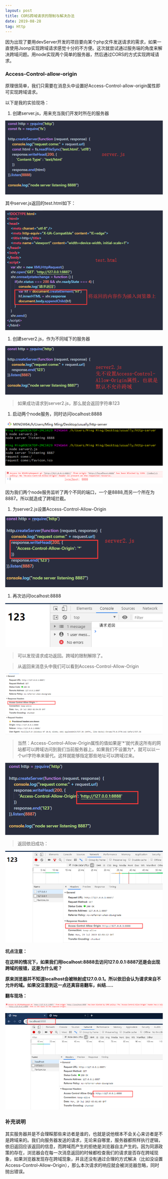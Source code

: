 ```yaml
---
layout: post
title: CORS跨域请求的限制与解决办法
date: 2019-08-28
tag: Http
---
```


因为出现了要用devServer开发的项目要向某个php文件发送请求的需求，如果一直使用Jsonp实现跨域请求感觉十分的不方便。这次就尝试通过服务端的角度来解决跨域问题。用node实现两个简单的服务器，然后通过CORS的方式实现跨域请求。

### Access-Control-allow-origin

原理很简单，我们只需要在消息头中设置好Access-Control-allow-origin属性即可实现跨域请求。

以下是我的实验现场：

1.  创建server.js，用来充当我们开发时所在的服务器

![](/images/posts/2019-08-28-http-simpleCors/38657aca956a1b9a4801a9b4c6ad5969.png)

其中server.js返回的test.html如下：

![](/images/posts/2019-08-28-http-simpleCors/8f3621f685173dc0c6086e6e458276de.png)

1.  创建server2.js，作为不同域下的服务器

![](/images/posts/2019-08-28-http-simpleCors/4ed8267c1bce32cfed19b36eff43febf.png)

>   如果成功请求到server2.js，那么就会返回字符串123

1.  启动两个node服务，同时访问localhost:8888

![](/images/posts/2019-08-28-http-simpleCors/10bac5c0e23d96046fd5fa4392066ff1.png)

![](/images/posts/2019-08-28-http-simpleCors/46e60cfffeea744811a2b1b37a98b68d.png)

因为我们两个node服务监听了两个不同的端口，一个是8888,而另一个所在为8887。所以就造成了跨域拦截。

1.  为server2.js设置Access-Control-Allow-Origin

![](/images/posts/2019-08-28-http-simpleCors/61ef6a55679c9f4b735decf4cd8d3026.png)

1.  再次访问localhost:8888

![](/images/posts/2019-08-28-http-simpleCors/cde5ecb5eb3d4bd333ba558981d68f4c.png)

>   可以发现请求成功返回。跨域的限制解除了。

>   从返回来消息头中我们可以看到Access-Control-Allow-Origin

![](/images/posts/2019-08-28-http-simpleCors/2f77b492c8c68fdf14bf3daff493759a.png)

>   当然：Access-Control-Allow-Origin属性的值如果是’\*’就代表这所有的网站都可以跨域访问到我们当前服务器上。如果我们不设置为\*，就可以以一个url字符串来替代。这样就能够指定那些地址可以跨域过来。

![](/images/posts/2019-08-28-http-simpleCors/960150da414deb28c3595db2b072167d.png)

>   返回依旧成功：

![](/images/posts/2019-08-28-http-simpleCors/84b0817aa9076635524ff792e48ba70d.png)

**坑点注意：**

**在这样的情况下，如果我们用localhost:8888去访问127.0.0.1:8887还是会出现跨域的报错，这是为什么呢？**

**原来浏览器并不知道localhost会被映射成127.0.0.1。所以依旧会认为请求来自不允许的域。如果没注意到这一点还真容易翻车，纠结.....**

**翻车现场：**

![](/images/posts/2019-08-28-http-simpleCors/c8ba4978ed24da7ae8b37bd38b7509ed.png)

![](/images/posts/2019-08-28-http-simpleCors/aa462ce2897a03f160086b90cc675be1.png)

### 补充说明

其实服务器并是不会理睬那些来访者是谁的，也就是说他根本不会关心来访者是不是跨域来的。我们向服务器发送的请求，无论来自哪里，服务器都照样执行逻辑，依旧返回应该返回的信息，而跨域而产生的拒绝是浏览器自主产生的。因为同源政策的存在，浏览器会在每一次消息返回的时候都检查我们的请求是否存在跨域现象，如果浏览器发现存在跨域现象，并且还没有通过合理的方式解决（比如没设置Access-Control-Allow-Origin），那么本次请求的响应就会被浏览器忽略，同时抛出错误。

